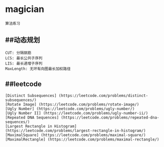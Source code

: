 # magician
    算法练习
##动态规划
---
    CUT: 分隔钢筋
    LCS: 最长公共子序列
    LIS: 最长递增子序列
    MaxLength: 无环有向图最长加权路径
##leetcode
---
    [Distinct Subsequences] (https://leetcode.com/problems/distinct-subsequences/)
    [Rotate Image] (https://leetcode.com/problems/rotate-image/)
    [Ugly Number] (https://leetcode.com/problems/ugly-number/)
    [Ugly Number II] (https://leetcode.com/problems/ugly-number-ii/)
    [Repeated DNA Sequences] (https://leetcode.com/problems/repeated-dna-sequences/)
    [Largest Rectangle in Histogram] (https://leetcode.com/problems/largest-rectangle-in-histogram/)
    [MaximalSquare] (https://leetcode.com/problems/maximal-square/)
    [MaximalRectangle] (https://leetcode.com/problems/maximal-rectangle/)
